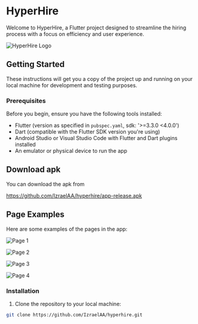 # HyperHire

Welcome to HyperHire, a Flutter project designed to streamline the hiring process with a focus on efficiency and user experience.

![HyperHire Logo](assets/images/logo.jpeg)

## Getting Started

These instructions will get you a copy of the project up and running on your local machine for development and testing purposes.

### Prerequisites

Before you begin, ensure you have the following tools installed:

- Flutter (version as specified in `pubspec.yaml`, sdk: '>=3.3.0 <4.0.0')
- Dart (compatible with the Flutter SDK version you're using)
- Android Studio or Visual Studio Code with Flutter and Dart plugins installed
- An emulator or physical device to run the app

## Download apk

You can download the apk from

https://github.com/IzraelAA/hyperhire/app-release.apk

## Page Examples

Here are some examples of the pages in the app:

![Page 1](assets/images/ios1.jpeg)

![Page 2](assets/images/ios2.jpeg)

![Page 3](assets/images/ios3.jpeg)

![Page 4](assets/images/ios4.jpeg)

### Installation

1. Clone the repository to your local machine:

```bash
git clone https://github.com/IzraelAA/hyperhire.git